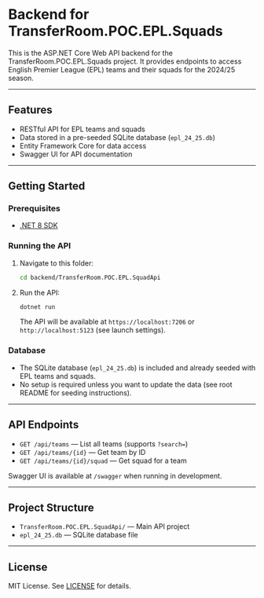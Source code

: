 # Backend for TransferRoom.POC.EPL.Squads

This is the ASP.NET Core Web API backend for the TransferRoom.POC.EPL.Squads project. It provides endpoints to access English Premier League (EPL) teams and their squads for the 2024/25 season.

---

## Features

- RESTful API for EPL teams and squads
- Data stored in a pre-seeded SQLite database (`epl_24_25.db`)
- Entity Framework Core for data access
- Swagger UI for API documentation

---

## Getting Started

### Prerequisites

- [.NET 8 SDK](https://dotnet.microsoft.com/download)

### Running the API

1. Navigate to this folder:
   ```sh
   cd backend/TransferRoom.POC.EPL.SquadApi
   ```
2. Run the API:
   ```sh
   dotnet run
   ```
   The API will be available at `https://localhost:7206` or `http://localhost:5123` (see launch settings).

### Database

- The SQLite database (`epl_24_25.db`) is included and already seeded with EPL teams and squads.
- No setup is required unless you want to update the data (see root README for seeding instructions).

---

## API Endpoints

- `GET /api/teams` — List all teams (supports `?search=`)
- `GET /api/teams/{id}` — Get team by ID
- `GET /api/teams/{id}/squad` — Get squad for a team

Swagger UI is available at `/swagger` when running in development.

---

## Project Structure

- `TransferRoom.POC.EPL.SquadApi/` — Main API project
- `epl_24_25.db` — SQLite database file

---

## License

MIT License. See [LICENSE](../LICENSE) for details.